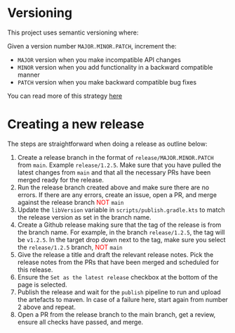 # Versioning

This project uses semantic versioning where:

Given a version number `MAJOR.MINOR.PATCH`, increment the:

- `MAJOR` version when you make incompatible API changes
- `MINOR` version when you add functionality in a backward compatible manner
- `PATCH` version when you make backward compatible bug fixes

You can read more of this strategy [here](https://semver.org/)


# Creating a new release

The steps are straightforward when doing a release as outline below:

1. Create a release branch in the format of `release/MAJOR.MINOR.PATCH` from `main`. Example `release/1.2.5`. Make sure that you have pulled the latest changes from `main` and that all the necessary PRs have been merged ready for the release.
2. Run the release branch created above and make sure there are no errors. If there are any errors, create an issue, open a PR, and merge against the release branch <span style="color:red">NOT</span> `main`
3. Update the `libVersion` variable in `scripts/publish.gradle.kts` to match the release version as set in the branch name.
4. Create a Github release making sure that the tag of the release is from the branch name. For example, in the branch `release/1.2.5`, the tag will be `v1.2.5`. In the target drop down next to the tag, make sure you select the `release/1.2.5` branch, <span style="color:red">NOT</span> `main`
5. Give the release a title and draft the relevant release notes. Pick the release notes from the PRs that have been merged and scheduled for this release.
6. Ensure the `Set as the latest release` checkbox at the bottom of the page is selected.
7. Publish the release and wait for the `publish` pipeline to run and upload the artefacts to maven. In case of a failure here, start again from number 2 above and repeat.
8. Open a PR from the release branch to the main branch, get a review, ensure all checks have passed, and merge. 
